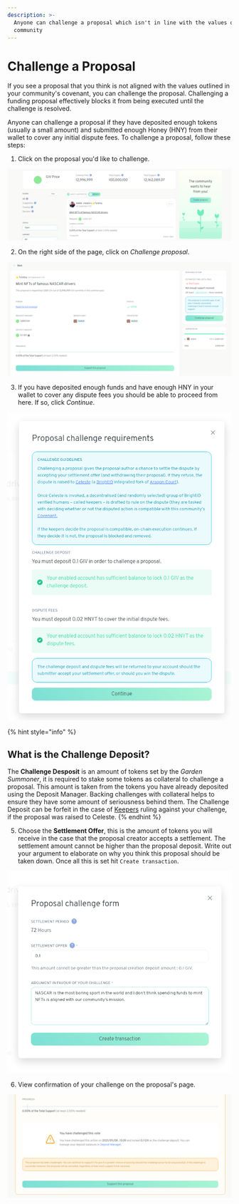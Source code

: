 ```yaml
---
description: >-
  Anyone can challenge a proposal which isn't in line with the values of the
  community
---
```


# Challenge a Proposal

If you see a proposal that you think is not aligned with the values outlined in your community's covenant, you can challenge the proposal. Challenging a funding proposal effectively blocks it from being executed until the challenge is resolved.

Anyone can challenge a proposal if they have deposited enough tokens \(usually a small amount\) and submitted enough Honey \(HNY\) from their wallet to cover any initial dispute fees. To challenge a proposal, follow these steps:

1. Click on the proposal you'd like to challenge.

![](../../.gitbook/assets/pickProposalToChallenge.png)

2. On the right side of the page, click on _Challenge proposal_.

![](../../.gitbook/assets/clickChallenge.png)

3. If you have deposited enough funds and have enough HNY in your wallet to cover any dispute fees you should be able to proceed from here. If so, click _Continue_.

![](../../.gitbook/assets/challengeRequirements2.png)

{% hint style="info" %}
## What is the Challenge Deposit?

The **Challenge Desposit** is an amount of tokens set by the _Garden Summoner_, it is required to stake some tokens as collateral to challenge a proposal. This amount is taken from the tokens you have already deposited using the Deposit Manager. Backing challenges with collateral helps to ensure they have some amount of seriousness behind them. The Challenge Deposit can be forfeit in the case of [Keepers](https://1hive.gitbook.io/celeste/key-concepts#keepers) ruling against your challenge, if the proposal was raised to Celeste.
{% endhint %}

5. Choose the **Settlement Offer**, this is the amount of tokens you will receive in the case that the proposal creator accepts a settlement. The settlement amount cannot be higher than the proposal deposit. Write out your argument to elaborate on why you think this proposal should be taken down. Once all this is set hit `Create transaction`.

![Disclaimer: This text is for demonstration purposes. Neither 1hive or Gardens has an official stance on NASCAR, yet.](../../.gitbook/assets/challengeForm.png)

6. View confirmation of your challenge on the proposal's page.

![](../../.gitbook/assets/challengeConfirmation.png)

